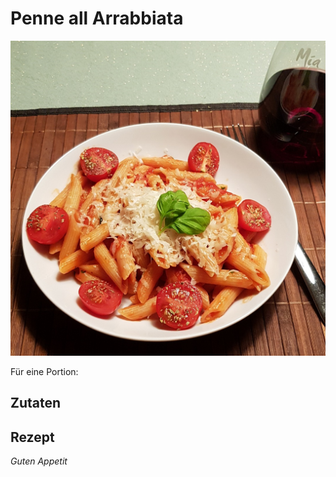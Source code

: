 # Penne all Arrabbiata

![img](imgs/Penne_all_Arrabbiata.jpg)

Für eine Portion:

## Zutaten

## Rezept

*Guten Appetit*

